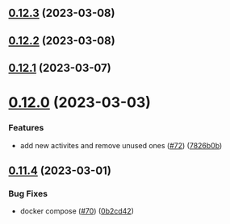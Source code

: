## [0.12.3](https://github.com/bcgov/nr-spar-backend/compare/v0.12.2...v0.12.3) (2023-03-08)



## [0.12.2](https://github.com/bcgov/nr-spar-backend/compare/v0.12.1...v0.12.2) (2023-03-08)



## [0.12.1](https://github.com/bcgov/nr-spar-backend/compare/v0.12.0...v0.12.1) (2023-03-07)



# [0.12.0](https://github.com/bcgov/nr-spar-backend/compare/v0.11.4...v0.12.0) (2023-03-03)


### Features

* add new activites and remove unused ones ([#72](https://github.com/bcgov/nr-spar-backend/issues/72)) ([7826b0b](https://github.com/bcgov/nr-spar-backend/commit/7826b0b9acb2cbee4a38068e90339058902c1484))



## [0.11.4](https://github.com/bcgov/nr-spar-backend/compare/v0.11.3...v0.11.4) (2023-03-01)


### Bug Fixes

* docker compose ([#70](https://github.com/bcgov/nr-spar-backend/issues/70)) ([0b2cd42](https://github.com/bcgov/nr-spar-backend/commit/0b2cd4206c08b9935c4460d2364a54104c1b5339))



